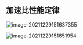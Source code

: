 ## 加速比性能定律

![image-20211229151637355](https://ln-markdown-image-bucket.oss-cn-beijing.aliyuncs.com/img/image-20211229151637355.png)

![image-20211229151651954](https://ln-markdown-image-bucket.oss-cn-beijing.aliyuncs.com/img/image-20211229151651954.png)

